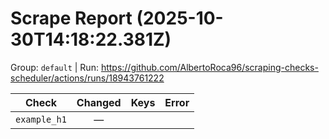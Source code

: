 # Scrape Report (2025-10-30T14:18:22.381Z)

Group: `default`  |  Run: https://github.com/AlbertoRoca96/scraping-checks-scheduler/actions/runs/18943761222

| Check | Changed | Keys | Error |
|---|:---:|:--|:--|
| `example_h1` | — |  |  |

